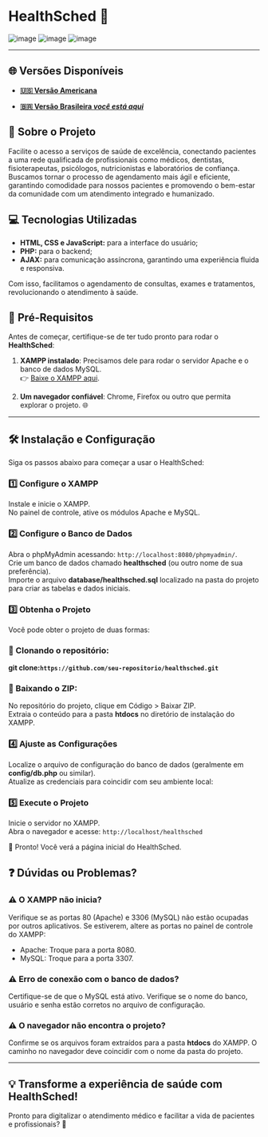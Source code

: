 # HealthSched 🏥

![image](https://github.com/user-attachments/assets/783a5b43-0818-4f81-b5e4-7f7a0add243f)
![image](https://github.com/user-attachments/assets/5b5bc460-c49d-49a5-a988-3ffd9caac7e1)
![image](https://github.com/user-attachments/assets/6f8b2539-476e-477a-a214-5cf214446764)

---

## 🌐 Versões Disponíveis

- **[🇺🇸 Versão Americana](https://github.com/Karlos-Eduardo-Mrqs/Scheduling_Project-HealthSched/blob/main/README.md)**

- **[🇧🇷 Versão Brasileira _você está aqui_](https://github.com/Karlos-Eduardo-Mrqs/Scheduling_Project-HealthSched/blob/main/README-BR.md)**


## 🌟 Sobre o Projeto

Facilite o acesso a serviços de saúde de excelência, conectando pacientes a uma rede qualificada de profissionais como médicos, dentistas, fisioterapeutas, psicólogos, nutricionistas e laboratórios de confiança.  
Buscamos tornar o processo de agendamento mais ágil e eficiente, garantindo comodidade para nossos pacientes e promovendo o bem-estar da comunidade com um atendimento integrado e humanizado.

## 💻 Tecnologias Utilizadas

- **HTML, CSS e JavaScript:** para a interface do usuário;
- **PHP:** para o backend;
- **AJAX:** para comunicação assíncrona, garantindo uma experiência fluida e responsiva.

Com isso, facilitamos o agendamento de consultas, exames e tratamentos, revolucionando o atendimento à saúde.

## 🚀 Pré-Requisitos  

Antes de começar, certifique-se de ter tudo pronto para rodar o **HealthSched**:

1. **XAMPP instalado**: Precisamos dele para rodar o servidor Apache e o banco de dados MySQL.  
   👉 [Baixe o XAMPP aqui](https://www.apachefriends.org/index.html).

2. **Um navegador confiável**: Chrome, Firefox ou outro que permita explorar o projeto. 🌐  

---

## 🛠️ Instalação e Configuração

Siga os passos abaixo para começar a usar o HealthSched:

### 1️⃣ Configure o XAMPP

Instale e inicie o XAMPP.  
No painel de controle, ative os módulos Apache e MySQL.

### 2️⃣ Configure o Banco de Dados

Abra o phpMyAdmin acessando: ``http://localhost:8080/phpmyadmin/``.  
Crie um banco de dados chamado **healthsched** (ou outro nome de sua preferência).  
Importe o arquivo **database/healthsched.sql** localizado na pasta do projeto para criar as tabelas e dados iniciais.

### 3️⃣ Obtenha o Projeto

Você pode obter o projeto de duas formas:

### 🔸 Clonando o repositório:

**git clone: ​​``https://github.com/seu-repositorio/healthsched.git``**

### 🔸 Baixando o ZIP:

No repositório do projeto, clique em Código > Baixar ZIP.  
Extraia o conteúdo para a pasta **htdocs** no diretório de instalação do XAMPP.

### 4️⃣ Ajuste as Configurações

Localize o arquivo de configuração do banco de dados (geralmente em **config/db.php** ou similar).  
Atualize as credenciais para coincidir com seu ambiente local:

### 5️⃣ Execute o Projeto

Inicie o servidor no XAMPP.  
Abra o navegador e acesse: ``http://localhost/healthsched``

🎉 Pronto! Você verá a página inicial do HealthSched.

## ❓ Dúvidas ou Problemas?

### ⚠️ O XAMPP não inicia?

Verifique se as portas 80 (Apache) e 3306 (MySQL) não estão ocupadas por outros aplicativos. Se estiverem, altere as portas no painel de controle do XAMPP:

- Apache: Troque para a porta 8080.
- MySQL: Troque para a porta 3307.

### ⚠️ Erro de conexão com o banco de dados?

Certifique-se de que o MySQL está ativo. Verifique se o nome do banco, usuário e senha estão corretos no arquivo de configuração.

### ⚠️ O navegador não encontra o projeto?

Confirme se os arquivos foram extraídos para a pasta **htdocs** do XAMPP. O caminho no navegador deve coincidir com o nome da pasta do projeto.

---

## 💡 Transforme a experiência de saúde com HealthSched!

Pronto para digitalizar o atendimento médico e facilitar a vida de pacientes e profissionais? 🚀